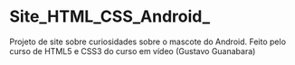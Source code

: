 # Site_HTML_CSS_Android_
 Projeto de site sobre curiosidades sobre o mascote do Android.  Feito pelo curso de HTML5 e CSS3 do curso em vídeo (Gustavo Guanabara)
